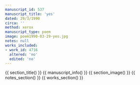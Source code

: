 ```yaml
---
manuscript_id: 537
manuscript_title: 'yes'
dated: 29/3/1990
circa: ''
method: xerox
manuscript_type: poem
image: poem1990-03-29-yes.jpg
notes: null
works_included:
- work_id: 4716
  altered: 'no'
  edited: 'no'
---
```


{{ section_title() }}
{{ manuscript_info() }}
{{ section_image() }}
{{ notes_section() }}
{{ works_section() }}
